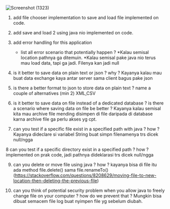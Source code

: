 ![Screenshot (1323)](https://user-images.githubusercontent.com/71547739/183851768-fbcc86e1-3493-4a59-b897-97afa79175fc.png)
1. add file chooser implementation to save and load file
implemented on code.

2. add save and load 2 using java nio
implemented on code.

3. add error handling for this application
   - list all error scenario that potentially happen ?
*Kalau semisal location pathnya ga ditemuin.
*Kalau semisal pake java nio terus mau load data, tapi ga jadi. Filenya kan jadi null

4. is it better to save data on plain text or json ? why ?
Kayanya kalau mau buat data exchange kaya antar server sama client bagus pake json

5. is there a better format to json to store data on plain text ?
   name a couple of alternatives (min 2)
XML,CSV

6. is it better to save data on file instead of a dedicated database ?
   is there a scenario where saving data on file be better ?
Kayanya kalau semisal kita mau archive file mending disimpen di file daripada di database karna archive file ga perlu akses yg cpt.

7. can you test if a specific file exist in a specified path with java ?
   how ?
Kayanya dideclare si variabel String buat simpn filenamenya trs dicek null/ngga

8  can you test if a specific  directory exist in a specified path ?
   how ?
implemented on prak code, jadi pathnya dideklarasi trs dicek null/ngga

9. can you delete or move file using java ? how ?
kayanya bisa di file itu ada method file.delete() sama file.renameTo()
(https://stackoverflow.com/questions/8208629/moving-file-to-new-location-then-deleting-the-previous-file)

10. can you think of potential security problem when you allow java to freely
   change file on your computer ? how do we prevent that ?
Mungkin bisa dibuat semacem file log buat nyimpen file yg sebelum diubah.
